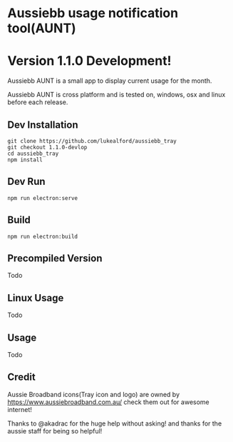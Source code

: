 

# Aussiebb usage notification tool(AUNT)

# Version 1.1.0 Development!

Aussiebb AUNT is a small app to display current usage for the month.

Aussiebb AUNT is cross platform and is tested on, windows, osx and linux before each release.

## Dev Installation

    git clone https://github.com/lukealford/aussiebb_tray
    git checkout 1.1.0-devlop
    cd aussiebb_tray
    npm install

## Dev Run

    npm run electron:serve

## Build

    npm run electron:build
    
## Precompiled Version
Todo

## Linux Usage
Todo

## Usage
Todo



## Credit 
Aussie Broadband icons(Tray icon and logo) are owned by https://www.aussiebroadband.com.au/ check them out for awesome internet!

Thanks to @akadrac for the huge help without asking! and thanks for the aussie staff for being so helpful!
